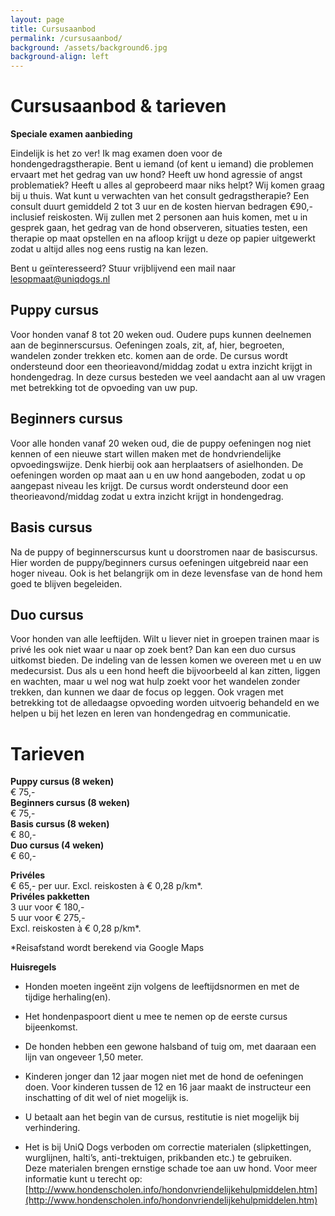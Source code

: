 ```yaml
---
layout: page
title: Cursusaanbod
permalink: /cursusaanbod/
background: /assets/background6.jpg
background-align: left
---
```

# Cursusaanbod & tarieven

**Speciale examen aanbieding**

Eindelijk is het zo ver! Ik mag examen doen voor de hondengedragstherapie. Bent u iemand (of kent u iemand) die problemen ervaart met het gedrag van uw hond? 
Heeft uw hond agressie of angst problematiek? Heeft u alles al geprobeerd maar niks helpt? Wij komen graag bij u thuis. 
Wat kunt u verwachten van het consult gedragstherapie?
Een consult duurt gemiddeld 2 tot 3 uur en de kosten hiervan bedragen €90,- inclusief reiskosten.
Wij zullen met 2 personen aan huis komen, met u in gesprek gaan, het gedrag van de hond observeren, situaties testen, een therapie op maat opstellen en na afloop krijgt u deze op papier uitgewerkt zodat u altijd alles nog eens rustig na kan lezen.

Bent u geïnteresseerd? Stuur vrijblijvend een mail naar <a href="mailto:lesopmaat@uniqdogs.nl">lesopmaat@uniqdogs.nl</a>


## Puppy cursus
Voor honden vanaf 8 tot 20 weken oud. Oudere pups kunnen deelnemen aan de beginnerscursus. Oefeningen zoals, zit, af, hier, begroeten, wandelen zonder trekken etc. komen aan de orde. De cursus wordt ondersteund door een theorieavond/middag zodat u extra inzicht krijgt in hondengedrag. In deze cursus besteden we veel aandacht aan al uw vragen met betrekking tot de opvoeding van uw pup.

## Beginners cursus
Voor alle honden vanaf 20 weken oud, die de puppy oefeningen nog niet kennen of een nieuwe start willen maken met de hondvriendelijke opvoedingswijze. Denk hierbij ook aan herplaatsers of asielhonden. De oefeningen worden op maat aan u en uw hond aangeboden, zodat u op aangepast niveau les krijgt. De cursus wordt ondersteund door een theorieavond/middag zodat u extra inzicht krijgt in hondengedrag.

## Basis cursus
Na de puppy of beginnerscursus kunt u doorstromen naar de basiscursus. Hier worden de puppy/beginners cursus oefeningen uitgebreid naar een hoger niveau. Ook is het belangrijk om in deze levensfase van de hond hem goed te blijven begeleiden. 

## Duo cursus
Voor honden van alle leeftijden. Wilt u liever niet in groepen trainen maar is privé les ook niet waar u naar op zoek bent? Dan kan een duo cursus uitkomst bieden. De indeling van de lessen komen we overeen met u en uw medecursist. Dus als u een hond heeft die bijvoorbeeld al kan zitten, liggen en wachten, maar u wel nog wat hulp zoekt voor het wandelen zonder trekken, dan kunnen we daar de focus op leggen. Ook vragen met betrekking tot de alledaagse opvoeding worden uitvoerig behandeld en we helpen u bij het lezen en leren van hondengedrag en communicatie.


# Tarieven

**Puppy cursus (8 weken)**  
€ 75,-  
**Beginners cursus (8 weken)**  
€ 75,-  
**Basis cursus (8 weken)**  
€ 80,-   
**Duo cursus (4 weken)**  
€ 60,-


**Privéles**  
€ 65,- per uur. Excl. reiskosten à € 0,28 p/km*.  
**Privéles pakketten**  
3 uur voor € 180,-  
5 uur voor € 275,-  
Excl. reiskosten à € 0,28 p/km*.

*Reisafstand wordt berekend via Google Maps

**Huisregels**

- Honden moeten ingeënt zijn volgens de leeftijdsnormen en met de tijdige herhaling(en).

- Het hondenpaspoort dient u mee te nemen op de eerste cursus bijeenkomst.

- De honden hebben een gewone halsband of tuig om, met daaraan een lijn van ongeveer 1,50 meter.

- Kinderen jonger dan 12 jaar mogen niet met de hond de oefeningen doen. Voor kinderen tussen de 12 en 16 jaar maakt de instructeur een inschatting of dit wel of niet mogelijk is.

- U betaalt aan het begin van de cursus, restitutie is niet mogelijk bij verhindering.

- Het is bij UniQ Dogs verboden om correctie materialen (slipkettingen, wurglijnen, halti’s, anti-trektuigen, prikbanden etc.) te gebruiken.  
Deze materialen brengen ernstige schade toe aan uw hond. Voor meer informatie kunt u terecht op: [http://www.hondenscholen.info/hondonvriendelijkehulpmiddelen.htm](http://www.hondenscholen.info/hondonvriendelijkehulpmiddelen.htm)
